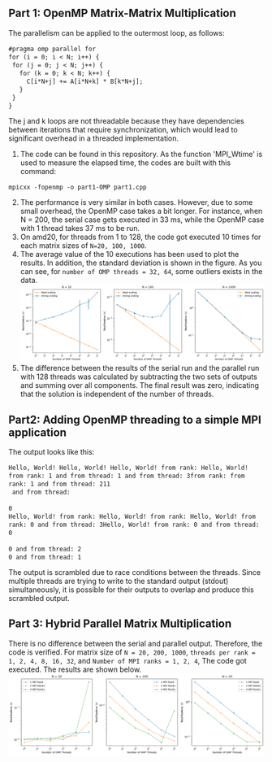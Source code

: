 ## Part 1: OpenMP Matrix-Matrix Multiplication
The parallelism can be applied to the outermost loop, as follows:
 ```
 #pragma omp parallel for
for (i = 0; i < N; i++) {
  for (j = 0; j < N; j++) {
    for (k = 0; k < N; k++) {
      C[i*N+j] += A[i*N+k] * B[k*N+j];
    }
  }
}
 ```
 The j and k loops are not threadable because they have dependencies between iterations that require synchronization, which would lead to significant overhead in a threaded implementation.

  1. The code can be found in this repository. As the function 'MPI_Wtime' is used to measure the elapsed time, the codes are built with this command:
  ```
  mpicxx -fopenmp -o part1-OMP part1.cpp
  ```
  2. The performance is very similar in both cases. However, due to some small overhead, the OpenMP case takes a bit longer. For instance, when N = 200, the serial case gets executed in 33 ms, while the OpenMP case with 1 thread takes 37 ms to be run.
  3. On amd20, for threads from 1 to 128, the code got executed 10 times for each matrix sizes of `N=20, 100, 1000`.
  4. The average value of the 10 executions has been used to plot the results. In addition, the standard deviation is shown in the figure. As you can see, for `number of OMP threads = 32, 64`, some outliers exists in the data.
  ![part1](Figures/part1.png)
  5. The difference between the results of the serial run and the parallel run with 128 threads was calculated by subtracting the two sets of outputs and summing over all components. The final result was zero, indicating that the solution is independent of the number of threads.
  
## Part2: Adding OpenMP threading to a simple MPI application
The output looks like this:
```
Hello, World! Hello, World! Hello, World! from rank: Hello, World! from rank: 1 and from thread: 1 and from thread: 3from rank: from rank: 1 and from thread: 211
 and from thread: 

0
Hello, World! from rank: Hello, World! from rank: Hello, World! from rank: 0 and from thread: 3Hello, World! from rank: 0 and from thread: 0

0 and from thread: 2
0 and from thread: 1
```
The output is scrambled due to race conditions between the threads. Since multiple threads are trying to write to the standard output (stdout) simultaneously, it is possible for their outputs to overlap and produce this scrambled output.

## Part 3: Hybrid Parallel Matrix Multiplication
There is no difference between the serial and parallel output. Therefore, the code is verified. For matrix size of `N = 20, 200, 1000`, `threads per rank = 1, 2, 4, 8, 16, 32`, and `Number of MPI ranks = 1, 2, 4`, The code got executed. The results are shown below.
![part3](Figures/part3.png)
